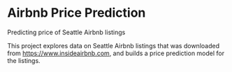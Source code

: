 # Airbnb Price Prediction
Predicting price of Seattle Airbnb listings

This project explores data on Seattle Airbnb listings that was downloaded from https://www.insideairbnb.com, and builds a price prediction model for the listings.

